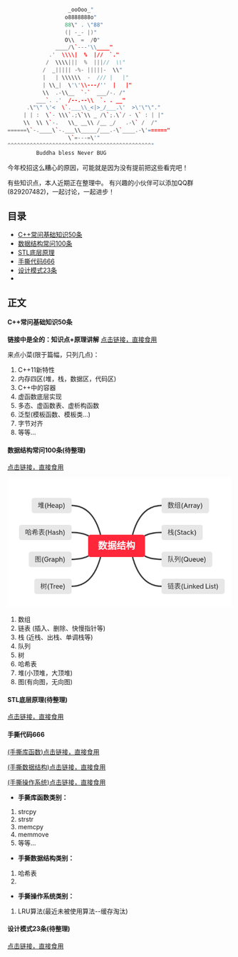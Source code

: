 ```cpp
                   _ooOoo_"
                  o8888888o"
                  88\" . \"88"
                  (| -_- |)"
                  O\\  =  /O"
               ____/\`---'\\____"
             .'  \\\\|  %  |//  `."
            /  \\\\|||  %  |||//  \\"
           /  _||||| -%- |||||-  \\"
           |   | \\\\\\  -  /// |   |"
           | \\_|  \'\'\\---/''  |   |"
           \\  .-\\__  `-`  ___/-. /"
         ___`. .'  /--.--\\  `. . __"
      .\"\" \'<  \`.___\\_<|>_/___.\'  >\'\"\"."
     | | :  \`- \\\`.;\`\\ _ /\`;.\`/ - \` : | |"
     \\  \\ \`-.   \\_ __\\ /__ _/   .-\` /  /"
======\`-.____\`-.___\\_____/___.-\`____.-\'======"
                   \`=---=\'"
^^^^^^^^^^^^^^^^^^^^^^^^^^^^^^^^^^^^^^^^^^^^^"
         Buddha bless Never BUG
```

今年校招这么糟心的原因，可能就是因为没有提前把这些看完吧！

有些知识点，本人近期正在整理中。
有兴趣的小伙伴可以添加QQ群(829207482)，一起讨论，一起进步！

## 目录
- <a href = "#content_target_0"> C++常问基础知识50条 </a>
- <a href = "#content_target_1"> 数据结构常问100条 </a>
- <a href = "#content_target_2"> STL底层原理 </a>
- <a href = "#content_target_3"> 手撕代码666 </a>
- <a href = "#content_target_4"> 设计模式23条 </a>
- 
## 正文

#### <a id = "content_target_0"> C++常问基础知识50条 </a>

**链接中是全的：知识点+原理讲解**
[点击链接，直接食用](./interview.md)

来点小菜(限于篇幅，只列几点)：
1. C++11新特性
2. 内存四区(堆，栈，数据区，代码区)
3. C++中的容器
4. 虚函数底层实现
5. 多态、虚函数表、虚析构函数
6. 泛型(模板函数、模板类...)
7. 字节对齐
8. 等等...

#### <a id = "content_target_1"> 数据结构常问100条(待整理) </a>

[点击链接，直接食用](#)

![DS](./images/DS.png)

1. 数组
2. 链表 (插入、删除、快慢指针等)
3. 栈   (近栈、出栈、单调栈等)
4. 队列
5. 树
6. 哈希表
7. 堆(小顶堆，大顶堆)
8. 图(有向图，无向图)

#### <a id = "content_target_2"> STL底层原理(待整理) </a>

[点击链接，直接食用](#)



#### <a id = "content_target_3"> 手撕代码666 </a>

[(手撕库函数)点击链接，直接食用](./code/hand_libs.cpp)

[(手撕数据结构)点击链接，直接食用](./code/hand_data_structure.cpp)

[(手撕操作系统)点击链接，直接食用](./code/hand_os.cpp)

- **手撕库函数类别：**
1. strcpy
2. strstr
3. memcpy
4. memmove
5. 等等...

- **手撕数据结构类别：**
1. 哈希表
2. 

- **手撕操作系统类别：**
1. LRU算法(最近未被使用算法--缓存淘汰)


#### <a id = "content_target_4"> 设计模式23条(待整理) </a>

[点击链接，直接食用](#)


